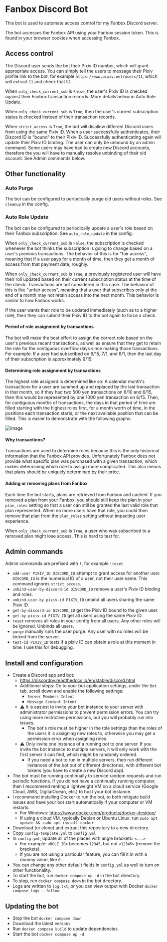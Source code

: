 # Fanbox Discord Bot
This bot is used to automate access control for my Fanbox Discord server.

The bot accesses the Fanbox API using your Fanbox session token. This is found in your browser cookies when accessing Fanbox.

## Access control
The Discord user sends the bot their Pixiv ID number, which will grant appropriate access. You can simply tell the users to message their Pixiv profile link to the bot, for example `https://www.pixiv.net/users/11`, which will extract `11` and check that ID.

When `only_check_current_sub` is `False`, the user's Pixiv ID is checked against their Fanbox transaction records. More details below in Auto Role Update.

When `only_check_current_sub` is `True`, then the user's current subscription status is checked instead of their transaction records.

When `strict_access` is `True`, the bot will disallow different Discord users from using the same Pixiv ID. When a user successfully authenticates, their Discord ID is "bound" to their Pixiv ID. Successfully authenticating again will update their Pixiv ID binding. The user can only be unbound by an admin command. Some users may have had to create new Discord accounts, therefore the you will have to manually resolve unbinding of their old account. See Admin commands below.

## Other functionality

### Auto Purge
The bot can be configured to periodically purge old users without roles. See `cleanup` in the config.

### Auto Role Update
The bot can be configured to periodically update a user's role based on their Fanbox subscription. See `auto_role_update` in the config.

When `only_check_current_sub` is `False`, the subscription is checked whenever the bot thinks the subscription is going to change based on a user's previous transactions. The behavior of this is for "fair access", meaning that if a user pays for a month of time, then they get a month of access from that payment date, roughly.

When `only_check_current_sub` is `True`, a previously registered user will have their roll updated based on their current subscription status at the time of the check. Transactions are not considered in this case. The behavior of this is like "unfair access", meaning that a user that subscribes only at the end of a month may not retain access into the next month. This behavior is similar to how Fanbox works.

If the user wants their role to be updated immediately (such as to a higher role), then they can submit their Pixiv ID to the bot again to force a check.

#### Period of role assignment by transactions
The bot will make the best effort to assign the correct role based on the user's previous recent transactions, as well as ensure that they get to retain the role for the contiguous overflow days since making those transactions. For example: If a user had subscribed on 6/15, 7/1, and 8/1, then the last day of their subscription is approximately 9/15.

#### Determining role assignment by transactions
The highest role assigned is determined like so: A calendar month's transactions for a user are summed up and replaced by the last transaction in that month, so if they had two 500 yen transactions on 6/10 and 6/15, then this would be represented by one 1000 yen transaction on 6/15. Then, for contiguous months of transactions, the days in that period of time are filled starting with the highest roles first, for a month worth of time, in the positions each transaction starts, or the next available position that can be filled. This is easier to demonstrate with the following graphs:

![image](https://github.com/cromachina/fanbox-bot/assets/82557197/8e1e4414-5bdb-42cc-a1f9-f4d6e693e509)

#### Why transactions?
Transactions are used to determine roles because this is the only historical information that the Fanbox API provides. Unfortunately Fanbox does not provide what specific plan was purchased with a given transaction, which makes determining which role to assign more complicated. This also means that plans should be uniquely determined by their price.

#### Adding or removing plans from Fanbox
Each time the bot starts, plans are retrieved from Fanbox and cached. If you removed a plan from your Fanbox, you should still keep the plan in your `plan_roles` setting so that a user can still be granted the last valid role that plan represented. When no more users have that role, you could then remove that plan from the `plan_roles` setting without impacting user experience.

When `only_check_current_sub` is `True`, a user who was subscribed to a removed plan might lose access. This is hard to test for.

## Admin commands
Admin commands are prefixed with `!`, for example `!reset`
- `add-user PIXIV_ID DISCORD_ID` attempt to grant access for another user. `DISCORD_ID` is the numerical ID of a user, not their user name. This command ignores `strict_access`.
- `unbind-user-by-discord-id DISCORD_ID` remove a user's Pixiv ID binding and roles.
- `unbind-user-by-pixiv-id PIXIV_ID` unbind all users sharing the same Pixiv ID.
- `get-by-discord-id DISCORD_ID` get the Pixiv ID bound to the given user.
- `get-by-pixiv-id PIXIV_ID` get all users using the same Pixiv ID.
- `reset` removes all roles in your config from all users. Any other roles will be ignored. Unbinds all users.
- `purge` manually runs the user purge. Any user with no roles will be kicked from the server.
- `test-id PIXIV_ID` tests if a pixiv ID can obtain a role at this moment in time. I use this for debugging.

## Install and configuration
- Create a Discord app and bot:
    - https://discordpy.readthedocs.io/en/stable/discord.html
    - Additional steps: Go to your bot application settings, under the `Bot` tab, scroll down and enable the following settings:
        - `Server Members Intent`
        - `Message Content Intent`
    - ⚠ It is easiest to invite your bot instance to your server with administrator permissions to prevent permission errors. You can try using more restrictive permissions, but you will probably run into issues.
        - The bot's role must be higher in the role settings than the roles of the users it is assigning new roles to, otherwise you may get a permission error when assigning roles.
    - ⚠ Only invite one instance of a running bot to one server. If you invite the bot instance to multiple servers, it will only work with the first server it can find, which might be randomly ordered.
        - If you need a bot to run in multiple servers, then run different instances of the bot out of different directories, with different bot tokens (you have to create a new Discord app).
- The bot must be running continually to service random requests and run periodic functions. If you do not have a continually running computer, then I recommend renting a lightweight VM on a cloud service (Google Cloud, AWS, DigitalOcean, etc.) to host your bot instance.
- I recommend installing Docker to run the bot, to both mitigate build issues and have your bot start automatically if your computer or VM restarts.
  - For Windows: https://www.docker.com/products/docker-desktop/
  - If using a cloud VM, typically Debian or Ubuntu Linux: run `sudo apt update && sudo apt install docker`
- Download (or clone) and extract this repository to a new directory.
- Copy `config-template.yml` to `config.yml`
- In `config.yml`, update all of the places with angle brackets: `<...>`
  - For example: `<ROLE_ID>` becomes `12345`, but not `<12345>` (remove the brackets).
  - If you are not using a particular feature, you can fill it in with a dummy value, like `0`.
- You can change any other default fields in `config.yml` as well to turn on other functionality.
- To start the bot, run `docker compose up -d` in the bot directory.
- To stop, run `docker compose down` in the bot directory.
- Logs are written to `log.txt`, or you can view output with Docker `docker compose logs --follow`

## Updating the bot
- Stop the bot `docker compose down`
- Download the latest version
- Run `docker compose build` to update dependencies
- Start the bot `docker compose up -d`
